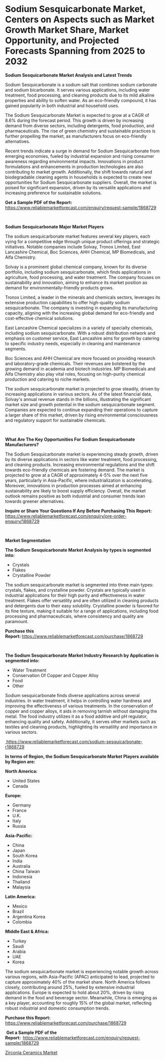 <p><h1>Sodium Sesquicarbonate Market, Centers on Aspects such as Market Growth Market Share, Market Opportunity, and Projected Forecasts Spanning from 2025 to 2032</h1></p><p><strong>Sodium Sesquicarbonate Market Analysis and Latest Trends</strong></p>
<p><p>Sodium Sesquicarbonate is a sodium salt that combines sodium carbonate and sodium bicarbonate. It serves various applications, including water treatment, food processing, and cleaning products due to its mild alkaline properties and ability to soften water. As an eco-friendly compound, it has gained popularity in both industrial and household uses.</p><p>The Sodium Sesquicarbonate Market is expected to grow at a CAGR of 8.6% during the forecast period. This growth is driven by increasing demand from diverse sectors, including detergents, food production, and pharmaceuticals. The rise of green chemistry and sustainable practices is further propelling the market, as manufacturers focus on eco-friendly alternatives. </p><p>Recent trends indicate a surge in demand for Sodium Sesquicarbonate from emerging economies, fueled by industrial expansion and rising consumer awareness regarding environmental impacts. Innovations in product formulations and enhancements in production technologies are also contributing to market growth. Additionally, the shift towards natural and biodegradable cleaning agents in households is expected to create new opportunities for Sodium Sesquicarbonate suppliers. Overall, the market is poised for significant expansion, driven by its versatile applications and increasing preference for sustainable solutions.</p></p>
<p><strong>Get a Sample PDF of the Report:&nbsp;</strong> <a href="https://www.reliablemarketforecast.com/enquiry/request-sample/1868729?utm_campaign=3344&utm_medium=2&utm_source=Github&utm_content=ia&utm_term=31032025&utm_id=sodium-sesquicarbonate">https://www.reliablemarketforecast.com/enquiry/request-sample/1868729</a></p>
<p>&nbsp;</p>
<p><strong>Sodium Sesquicarbonate Major Market Players</strong></p>
<p><p>The sodium sesquicarbonate market features several key players, each vying for a competitive edge through unique product offerings and strategic initiatives. Notable companies include Solvay, Tronox Limited, East Lancashire Chemical, Boc Sciences, AHH Chemical, MP Biomedicals, and Alfa Chemistry.</p><p>Solvay is a prominent global chemical company, known for its diverse portfolio, including sodium sesquicarbonate, which finds applications in agriculture, food processing, and water treatment. The company focuses on sustainability and innovation, aiming to enhance its market position as demand for environmentally-friendly products grows. </p><p>Tronox Limited, a leader in the minerals and chemicals sectors, leverages its extensive production capabilities to offer high-quality sodium sesquicarbonate. The company is investing in expanding its manufacturing capacity, aligning with the increasing global demand for eco-friendly and cost-effective chemical solutions.</p><p>East Lancashire Chemical specializes in a variety of specialty chemicals, including sodium sesquicarbonate. With a robust distribution network and emphasis on customer service, East Lancashire aims for growth by catering to specific industry needs, especially in cleaning and maintenance segments.</p><p>Boc Sciences and AHH Chemical are more focused on providing research and laboratory-grade chemicals. Their revenues are bolstered by the growing demand in academia and biotech industries. MP Biomedicals and Alfa Chemistry also play vital roles, focusing on high-purity chemical production and catering to niche markets.</p><p>The sodium sesquicarbonate market is projected to grow steadily, driven by increasing applications in various sectors. As of the latest financial data, Solvay's annual revenue stands in the billions, illustrating the significant market size and growth potential in the sodium sesquicarbonate segment. Companies are expected to continue expanding their operations to capture a larger share of this market, driven by rising environmental consciousness and regulatory support for sustainable chemicals.</p></p>
<p>&nbsp;</p>
<p><strong>What Are The Key Opportunities For Sodium Sesquicarbonate Manufacturers?</strong></p>
<p><p>The Sodium Sesquicarbonate market is experiencing steady growth, driven by its diverse applications in sectors like water treatment, food processing, and cleaning products. Increasing environmental regulations and the shift towards eco-friendly chemicals are fostering demand. The market is projected to grow at a CAGR of approximately 4-5% over the next five years, particularly in Asia-Pacific, where industrialization is accelerating. Moreover, innovations in production processes aimed at enhancing sustainability are likely to boost supply efficiency. Overall, the market outlook remains positive as both industrial and consumer trends lean towards greener alternatives.</p></p>
<p><strong>Inquire or Share Your Questions If Any Before Purchasing This Report:</strong> <a href="https://www.reliablemarketforecast.com/enquiry/pre-order-enquiry/1868729?utm_campaign=3344&utm_medium=2&utm_source=Github&utm_content=ia&utm_term=31032025&utm_id=sodium-sesquicarbonate">https://www.reliablemarketforecast.com/enquiry/pre-order-enquiry/1868729</a></p>
<p>&nbsp;</p>
<p><strong>Market Segmentation</strong></p>
<p><strong>The Sodium Sesquicarbonate Market Analysis by types is segmented into:</strong></p>
<p><ul><li>Crystals</li><li>Flakes</li><li>Crystalline Powder</li></ul></p>
<p><p>The sodium sesquicarbonate market is segmented into three main types: crystals, flakes, and crystalline powder. Crystals are typically used in industrial applications for their high purity and effectiveness in water treatment. Flakes offer versatility and are often utilized in cleaning products and detergents due to their easy solubility. Crystalline powder is favored for its fine texture, making it suitable for a range of applications, including food processing and pharmaceuticals, where consistency and quality are paramount.</p></p>
<p><strong>Purchase this Report:&nbsp;</strong><a href="https://www.reliablemarketforecast.com/purchase/1868729?utm_campaign=3344&utm_medium=2&utm_source=Github&utm_content=ia&utm_term=31032025&utm_id=sodium-sesquicarbonate">https://www.reliablemarketforecast.com/purchase/1868729</a></p>
<p>&nbsp;</p>
<p><strong>The Sodium Sesquicarbonate Market Industry Research by Application is segmented into:</strong></p>
<p><ul><li>Water Treatment</li><li>Conservation Of Copper and Copper Alloy</li><li>Food</li><li>Other</li></ul></p>
<p><p>Sodium sesquicarbonate finds diverse applications across several industries. In water treatment, it helps in controlling water hardness and improving the effectiveness of various treatments. In the conservation of copper and copper alloys, it aids in removing tarnish without damaging the metal. The food industry utilizes it as a food additive and pH regulator, enhancing quality and safety. Additionally, it serves other markets such as textiles and cleaning products, highlighting its versatility and importance in various sectors.</p></p>
<p><a href="https://www.reliablemarketforecast.com/sodium-sesquicarbonate-r1868729?utm_campaign=3344&utm_medium=2&utm_source=Github&utm_content=ia&utm_term=31032025&utm_id=sodium-sesquicarbonate">&nbsp;https://www.reliablemarketforecast.com/sodium-sesquicarbonate-r1868729</a></p>
<p><strong>In terms of Region, the Sodium Sesquicarbonate Market Players available by Region are:</strong></p>
<p>
    <p> <strong> North America: </strong>
        <ul>
            <li>United States</li>
            <li>Canada</li>
        </ul>
        </p> 
    <p> <strong> Europe: </strong>
        <ul>
            <li>Germany</li>
            <li>France</li>
            <li>U.K.</li>
            <li>Italy</li>
            <li>Russia</li>
        </ul>
        </p> 
    <p> <strong> Asia-Pacific: </strong>
        <ul>
            <li>China</li>
            <li>Japan</li>
            <li>South Korea</li>
            <li>India</li>
            <li>Australia</li>
            <li>China Taiwan</li>
            <li>Indonesia</li>
            <li>Thailand</li>
            <li>Malaysia</li>
        </ul>
        </p> 
    <p> <strong> Latin America: </strong>
        <ul>
            <li>Mexico</li>
            <li>Brazil</li>
            <li>Argentina Korea</li>
            <li>Colombia</li>
        </ul>
        </p> 
    <p> <strong> Middle East & Africa: </strong>
        <ul>
            <li>Turkey</li>
            <li>Saudi</li>
            <li>Arabia</li>
            <li>UAE</li>
            <li>Korea</li>
        </ul>
    </p>
    </p>
<p><p>The sodium sesquicarbonate market is experiencing notable growth across various regions, with Asia-Pacific (APAC) anticipated to lead, projected to capture approximately 40% of the market share. North America follows closely, contributing around 25%, fueled by extensive industrial applications. Europe is expected to hold about 20%, driven by rising demand in the food and beverage sector. Meanwhile, China is emerging as a key player, accounting for roughly 15% of the global market, reflecting robust industrial and domestic consumption trends.</p></p>
<p><strong>Purchase this Report: </strong><a href="https://www.reliablemarketforecast.com/purchase/1868729?utm_campaign=3344&utm_medium=2&utm_source=Github&utm_content=ia&utm_term=31032025&utm_id=sodium-sesquicarbonate">https://www.reliablemarketforecast.com/purchase/1868729</a></p>
<p>&nbsp;<strong>Get a Sample PDF of the Report:&nbsp;&nbsp;</strong><a href="https://www.reliablemarketforecast.com/enquiry/request-sample/1868729?utm_campaign=3344&utm_medium=2&utm_source=Github&utm_content=ia&utm_term=31032025&utm_id=sodium-sesquicarbonate">https://www.reliablemarketforecast.com/enquiry/request-sample/1868729</a></p>
<p><strong></strong></p>
<p><p><a href="https://github.com/merkinedry7b/Market-Research-Report-List-1/blob/main/zirconia-ceramics-market.md?utm_campaign=3344&utm_medium=2&utm_source=Github&utm_content=ia&utm_term=31032025&utm_id=sodium-sesquicarbonate">Zirconia Ceramics Market</a></p></p>
